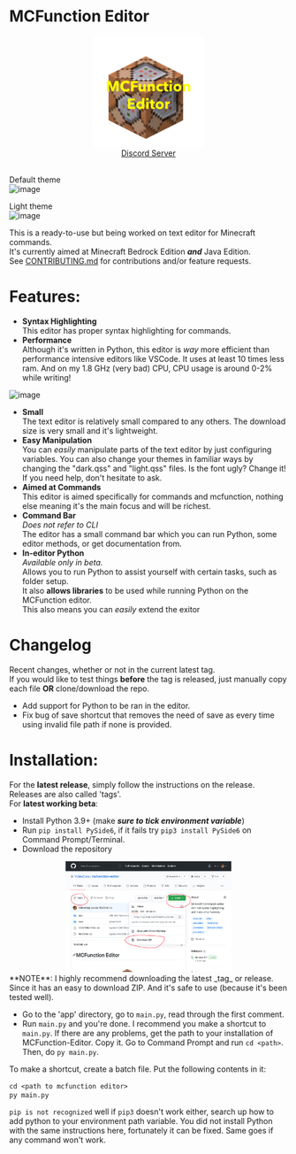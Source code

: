 # MCFunction Editor

<div align="center">
  <img src="https://raw.githubusercontent.com/VideoCarp/mcfunction-editor/main/repo/42F1B69E-6C0E-4E06-903C-E609D94D9245.png" height=200 width=200>
  <br>
  <a href="https://discord.gg/sTUFucA5xU">Discord Server</a>
</div>
<br>

Default theme  
![image](https://user-images.githubusercontent.com/66365570/164910068-c8a76c1d-9fe9-43d8-9373-9f677500d14e.png)
  
Light theme  
![image](https://user-images.githubusercontent.com/66365570/164910107-b0bd9a40-6a48-40bd-950a-1ae7c2053741.png)


This is a ready-to-use but being worked on text editor for Minecraft commands.<br>
It's currently aimed at Minecraft Bedrock Edition ***and*** Java Edition.<br>
See [CONTRIBUTING.md](https://github.com/VideoCarp/mcfunction-editor/blob/main/CONTRIBUTING.md) for contributions
and/or feature requests.
# Features:
* __Syntax Highlighting__<br>
This editor has proper syntax highlighting for commands.
* __Performance__<br>
Although it's written in Python, this editor is _way_ more efficient than performance intensive editors like VSCode.
It uses at least 10 times less ram. And on my 1.8 GHz (very bad) CPU, CPU usage is around 0-2% while writing!

![image](https://user-images.githubusercontent.com/66365570/164748899-40c48b7b-cdf5-4ef2-b8c9-8ba7eed47397.png)

* __Small__<br>
The text editor is relatively small compared to any others. The download size is very small and it's lightweight.
* __Easy Manipulation__<br>
You can *easily* manipulate parts of the text editor by just configuring variables.
You can also change your themes in familiar ways by changing the "dark.qss" and "light.qss" files. Is the font ugly? Change it!
If you need help, don't hesitate to ask.
* __Aimed at Commands__<br>
This editor is aimed specifically for commands and mcfunction, nothing else meaning it's the main focus and will be richest.
* __Command Bar__<br>
*Does not refer to CLI*<br>
The editor has a small command bar which you can run Python, some editor methods, or get documentation from.<br>
* __In-editor Python__<br>
*Available only in beta.*<br>
Allows you to run Python to assist yourself with certain tasks, such as folder setup.<br>
It also **allows libraries** to be used while running Python on the MCFunction editor.<br>
This also means you can *easily* extend the exitor

# Changelog
Recent changes, whether or not in the current latest tag.<br>
If you would like to test things **before** the tag is released, just manually copy each file **OR** clone/download the repo.
* Add support for Python to be ran in the editor.
* Fix bug of save shortcut that removes the need of save as every time using invalid file path if none is provided.
# Installation:
For the **latest release**, simply follow the instructions on the release. Releases are also called 'tags'.<br>
For **latest working beta**:
* Install Python 3.9+ (make ***sure to tick environment variable***)
* Run `pip install PySide6`, if it fails try `pip3 install PySide6` on Command Prompt/Terminal.
* Download the repository

<div align="center">
    <img src="https://raw.githubusercontent.com/VideoCarp/mcfunction-editor/main/repo/6B35181E-CBCF-43CC-A4A9-BA08CCF4D083.jpeg" width=300 height=200>
</div>
**NOTE**: I highly recommend downloading the latest _tag_ or release. Since it has an easy to download ZIP.
And it's safe to use (because it's been tested well).

* Go to the 'app' directory, go to `main.py`, read through the first comment.
* Run `main.py` and you're done.
I recommend you make a shortcut to `main.py`.
If there are any problems, get the path to your installation of MCFunction-Editor. Copy it.
Go to Command Prompt and run `cd <path>`.
Then, do `py main.py`.

To make a shortcut, create a batch file. Put the following contents in it:
```batch
cd <path to mcfunction editor>
py main.py
```

`pip is not recognized` well if `pip3` doesn't work either, search up how to add python to your environment path variable. You did not install Python
with the same instructions here, fortunately it can be fixed. Same goes if any command won't work.

